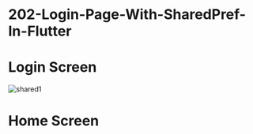 # 202-Login-Page-With-SharedPref-In-Flutter

# Login Screen

![shared1](https://user-images.githubusercontent.com/64723185/191045213-d390fd54-25d9-4f73-b01d-09e8ccedbe62.png)

# Home Screen

